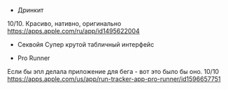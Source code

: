 - Дринкит

10/10. Красиво, нативно, оригинально \
https://apps.apple.com/ru/app/id1495622004
 

- Секвойя 
Супер крутой табличный интерфейс

- Pro Runner 

Если бы эпл делала приложение для бега - вот это было бы оно. 10/10
https://apps.apple.com/us/app/run-tracker-app-pro-runner/id1596657751

